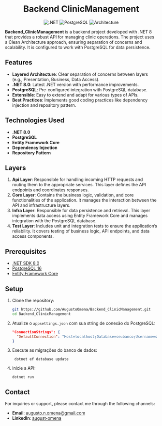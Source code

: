 <h1 align="center">Backend ClinicManagement</h1>

<p align="center">
  <img src="https://img.shields.io/badge/.NET-8.0-blue" alt=".NET">
  <img src="https://img.shields.io/badge/PostgreSQL-16-blue" alt="PostgreSQL">
  <img src="https://img.shields.io/badge/Architecture-Layered-orange" alt="Architecture">
</p>

**Backend_ClinicManagement** is a backend project developed with .NET 8 that provides a robust API for managing clinic operations. The project uses a Clean Architecture approach, ensuring separation of concerns and scalability. It is configured to work with PostgreSQL for data persistence.

## Features

- **Layered Architecture**: Clear separation of concerns between layers (e.g., Presentation, Business, Data Access).
- **.NET 8.0**: Latest .NET version with performance improvements.
- **PostgreSQL**: Pre-configured integration with PostgreSQL database.
- **Extensible**: Easy to extend and adapt for various types of APIs.
- **Best Practices**: Implements good coding practices like dependency injection and repository pattern.

## Technologies Used

- **.NET 8.0**
- **PostgreSQL**
- **Entity Framework Core**
- **Dependency Injection**
- **Repository Pattern**

## Layers

1. **Api Layer**: Responsible for handling incoming HTTP requests and routing them to the appropriate services. This layer defines the API endpoints and coordinates responses.
2. **Core Layer**: Contains the business logic, validation, and core functionalities of the application. It manages the interaction between the API and infrastructure layers.
3. **Infra Layer**: Responsible for data persistence and retrieval. This layer implements data access using Entity Framework Core and manages integration with the PostgreSQL database.
4. **Test Layer**: Includes unit and integration tests to ensure the application’s reliability. It covers testing of business logic, API endpoints, and data access components.

## Prerequisites

- [.NET SDK 8.0](https://dotnet.microsoft.com/download)
- [PostgreSQL 16](https://www.postgresql.org/download/)
- [Entity Framework Core](https://docs.microsoft.com/en-us/ef/core/)

## Setup

1. Clone the repository:

   ```bash
   git https://github.com/AugustoOmena/Backend_ClinicManagement.git
   cd Backend_ClinicManagement

2. Atualize o `appsettings.json` com sua string de conexão do PostgreSQL:

   ```json
   "ConnectionStrings": {
     "DefaultConnection": "Host=localhost;Database=seubanco;Username=seuusuario;Password=suasenha"
   }

3. Execute as migrações do banco de dados:

        dotnet ef database update

4. Inicie a API:
   
       dotnet run

## Contact

For inquiries or support, please contact me through the following channels:

- **Email**: augusto.n.omena@gmail.com
- **LinkedIn**: [august-omena](https://www.linkedin.com/in/augusto-omena/)

